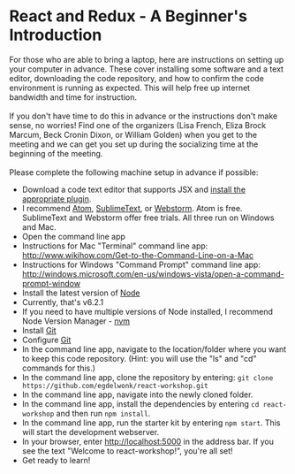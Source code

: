 # React and Redux - A Beginner's Introduction  

For those who are able to bring a laptop, here are instructions on setting up your computer in advance. These cover installing some software and a text editor, downloading the code repository, and how to confirm the code environment is running as expected. This will help free up internet bandwidth and time for instruction.  
<br />
If you don't have time to do this in advance or the instructions don't make sense, no worries! Find one of the organizers (Lisa French, Eliza Brock Marcum, Beck Cronin Dixon, or William Golden) when you get to the meeting and we can get you set up during the socializing time at the beginning of the meeting.  
<br />
Please complete the following machine setup in advance if possible:
 * Download a code text editor that supports JSX and [install the appropriate plugin](https://github.com/facebook/react/wiki/Complementary-Tools#jsx-integrations). 
  * I recommend [Atom](https://atom.io), [SublimeText](http://www.sublimetext.com), or [Webstorm](https://www.jetbrains.com/webstorm/). Atom is free. SublimeText and Webstorm  offer free trials. All three run on Windows and Mac.
 * Open the command line app
  * Instructions for Mac "Terminal" command line app: http://www.wikihow.com/Get-to-the-Command-Line-on-a-Mac
  * Instructions for Windows "Command Prompt" command line app: http://windows.microsoft.com/en-us/windows-vista/open-a-command-prompt-window
 * Install the latest version of [Node](https://nodejs.org)
  * Currently, that's v6.2.1
  * If you need to have multiple versions of Node installed, I recommend Node Version Manager - [nvm](https://github.com/creationix/nvm)
 * Install [Git](https://git-scm.com/downloads)
 * Configure [Git](https://help.github.com/articles/set-up-git/)
 * In the command line app, navigate to the location/folder where you want to keep this code repository. (Hint: you will use the "ls" and "cd" commands for this.)
 * In the command line app, clone the repository by entering: ```git clone https://github.com/egdelwonk/react-workshop.git```
 * In the command line app, navigate into the newly cloned folder.
 * In the command line app, install the dependencies by entering `cd react-workshop` and then run `npm install`.
 * In the command line app, run the starter kit by entering `npm start`. This will start the development webserver.
 * In your browser, enter [http://localhost:5000](http://localhost:5000) in the address bar. If you see the text "Welcome to react-workshop!", you're all set!
 * Get ready to learn!
